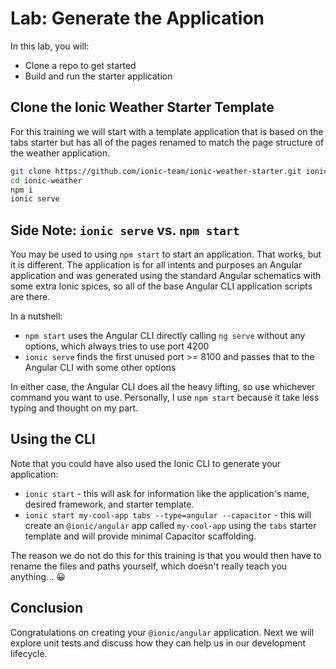 # Lab: Generate the Application

In this lab, you will:

- Clone a repo to get started
- Build and run the starter application

## Clone the Ionic Weather Starter Template

For this training we will start with a template application that is based on the tabs starter but has all of the pages renamed to match the page structure of the weather application.

```bash
git clone https://github.com/ionic-team/ionic-weather-starter.git ionic-weather
cd ionic-weather
npm i
ionic serve
```

## Side Note: `ionic serve` vs. `npm start`

You may be used to using `npm start` to start an application. That works, but it is different. The application is for all intents and purposes an Angular application and was generated using the standard Angular schematics with some extra Ionic spices, so all of the base Angular CLI application scripts are there.

In a nutshell:

- `npm start` uses the Angular CLI directly calling `ng serve` without any options, which always tries to use port 4200
- `ionic serve` finds the first unused port >= 8100 and passes that to the Angular CLI with some other options

In either case, the Angular CLI does all the heavy lifting, so use whichever command you want to use. Personally, I use `npm start` because it take less typing and thought on my part.

## Using the CLI

Note that you could have also used the Ionic CLI to generate your application:

- `ionic start` - this will ask for information like the application's name, desired framework, and starter template.
- `ionic start my-cool-app tabs --type=angular --capacitor` - this will create an `@ionic/angular` app called `my-cool-app` using the `tabs` starter template and will provide minimal Capacitor scaffolding.

The reason we do not do this for this training is that you would then have to rename the files and paths yourself, which doesn't really teach you anything... 😀

## Conclusion

Congratulations on creating your `@ionic/angular` application. Next we will explore unit tests and discuss how they can help us in our development lifecycle.
